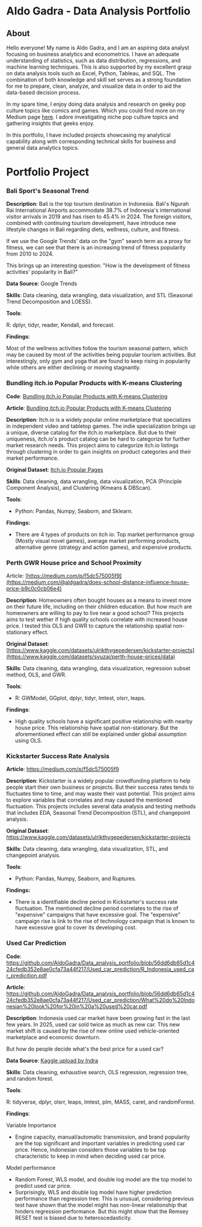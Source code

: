 # Aldo Gadra - Data Analysis Portfolio

## About
Hello everyone! My name is Aldo Gadra, and I am an aspiring data analyst focusing on business analytics and econometrics. I have an adequate understanding of statistics, such as data distribution, regressions, and machine learning techniques. This is also supported by my excellent grasp on data analysis tools such as Excel, Python, Tableau, and SQL. The combination of both knowledge and skill set serves as a strong foundation for me to prepare, clean, analyze, and visualize data in order to aid the data-based decision process. 

In my spare time, I enjoy doing data analysis and research on geeky pop culture topics like comics and games. Which you could find more on my Medium page [here](https://medium.com/@aldgadra). I adore investigating niche pop culture topics and gathering insights that geeks enjoy.

In this portfolio, I have included projects showcasing my analytical capability along with corresponding technical skills for business and general data analytics topics.

# Portfolio Project

### Bali Sport's Seasonal Trend

**Description**: 
Bali is the top tourism destination in Indonesia. Bali's Ngurah Rai International Airports accommodate 38.7% of Indonesia's international visitor arrivals in 2019 and has risen to 45.4% in 2024. The foreign visitors, combined with continuing tourism development, have introduce new lifestyle changes in Bali regarding diets, wellness, culture, and fitness. 

If we use the Google Trends' data on the "gym" search term as a proxy for fitness, we can see that there is an increasing trend of fitness popularity from 2010 to 2024.  

This brings up an interesting question: "How is the development of fitness activities' popularity in Bali?"

**Data Source**: Google Trends

**Skills**: Data cleaning, data wrangling, data visualization, and STL (Seasonal Trend Decomposition and LOESS).

**Tools**: 

R: dplyr, tidyr, reader, Kendall, and forecast. 

**Findings**:

Most of the wellness activities follow the tourism seasonal pattern, which may be caused by most of the activities being popular tourism activities. But interestingly, only gym and yoga that are found to keep rising in popularity while others are either declining or moving stagnantly. 

### Bundling itch.io Popular Products with K-means Clustering

**Code**: [Bundling itch.io Popular Products with K-means Clustering](https://github.com/AldoGadra/Data_analysis_portfolio/blob/main/Itch.io%20Catalog%20Clustering/Kaggle_Itch.io.ipynb)

**Article**: [Bundling itch.io Popular Products with K-means Clustering ](https://medium.com/@aldgadra/bundling-itch-io-popular-products-with-k-means-clustering-2f57264ba907)

**Description**: 
Itch.io is a widely popular online marketplace that specializes in independent video and tabletop games. The indie specialization brings up a unique, diverse catalog for the itch.io marketplace. But due to their uniqueness, itch.io's product catalog can be hard to categorize for further market research needs. This project aims to categorize itch.io listings through clustering in order to gain insights on product categories and their market performance.

**Original Dataset**: [Itch.io Popular Pages](https://www.kaggle.com/datasets/sanjivydorian/itch-io-pages-datset)

**Skills**: Data cleaning, data wrangling, data visualization, PCA (Principle Component Analysis), and Clustering (Kmeans & DBScan). 

**Tools**: 
- Python: Pandas, Numpy, Seaborn, and Sklearn. 

**Findings:**
- There are 4 types of products on itch io: Top market performance group (Mostly visual novel games), average market performing products, alternative genre (strategy and action games), and expensive products.

### Perth GWR House price and School Proximity
Article: [https://medium.com/p/f5dc575005f9](https://medium.com/@aldgadra/does-school-distance-influence-house-price-b9c0c0cb06e4)

**Description**: Homeowners often bought houses as a means to invest more on their future life, including on their children education. But how much are homeowners are willing to pay to live near a good school? This projects aims to test wether if high quality schools correlate with increased house price. I tested this OLS and GWR to capture the relationship spatial non-stationary effect. 

**Original Dataset**: [https://www.kaggle.com/datasets/ulrikthygepedersen/kickstarter-projects](https://www.kaggle.com/datasets/syuzai/perth-house-prices/data)

**Skills**: Data cleaning, data wrangling, data visualization, regression subset method,  OLS, and GWR.

**Tools**: 
- R: GWModel, GGplot, dplyr, tidyr, lmtest, olsrr, leaps.  

**Findings**:
- High quality schools have a significant positive relationship with nearby house price. This relationship have spatial non-stationary. But the aforementioned effect can still be explained under global assumption using OLS. 

### Kickstarter Success Rate Analysis

**Article**: https://medium.com/p/f5dc575005f9

**Description**: 
Kickstarter is a widely popular crowdfunding platform to help people start their own business or projects. 
But their success rates tends to fluctuates time to time, and may waste their vast potential. This project aims to explore variables 
that correlates and may caused the mentioned fluctuation. This projects includes several data analysis and testing methods that includes 
EDA, Seasonal Trend Decomposition (STL), and changepoint analysis. 

**Original Dataset**: https://www.kaggle.com/datasets/ulrikthygepedersen/kickstarter-projects

**Skills**: Data cleaning, data wrangling, data visualization, STL, and changepoint analysis. 

**Tools**: 
- Python: Pandas, Numpy, Seaborn, and Ruptures. 

**Findings:**
- There is a identifiable decline period in Kickstarter's success rate fluctuation. The mentioned decline period correlates to the rise of "expensive" campaigns that have excessive goal. The "expensive" campaign rise is link to the rise of technology campaign that is known to have excessive goal to cover its developing cost. 


### Used Car Prediction

**Code**: https://github.com/AldoGadra/Data_analysis_portfolio/blob/56dd6db65d1c424cfedb352e8ae0cfa73a44f217/Used_car_prediction/R_Indonesia_used_car_predicition.pdf

**Article**: https://github.com/AldoGadra/Data_analysis_portfolio/blob/56dd6db65d1c424cfedb352e8ae0cfa73a44f217/Used_car_prediction/What%20do%20Indonesian%20look%20for%20in%20a%20used%20car.pdf


**Description**: 
Indonesia used car market have been growing fast in the last few years. In 2025, used car sold twice as much as new car. This new market shift is caused by 
the rise of new online used vehicle-oriented marketplace and economic downturn.

But how do people decide what's the best price for a used car?

**Data Source**: [Kaggle upload by Indra](https://www.kaggle.com/datasets/indraputra21/used-car-listings-in-indonesia/data)

**Skills**: Data cleaning, exhaustive search, OLS regression, regression tree, and random forest.

**Tools**: 

R: tidyverse, dplyr, olsrr, leaps, lmtest, plm, MASS, caret, and randomForest. 

**Findings**:

Variable Importance
- Engine capacity, manual/automatic transmission, and brand popularity are the top significant and important variables in predicting used car price. 
  Hence, Indonesian considers those variables to be top characteristic to keep in mind when deciding  used car price. 

Model performance 
- Random Forest, WLS model, and double log model are the top model to predict used car price. 
- Surprisingly, WLS and double log model have higher prediction performance than regression tree. This is unusual, considering previous test have shown that the model
  might has non-linear relationship that hinders regression performance. But this might show that the Remsey RESET test is biased due to heteroscedasticity.
